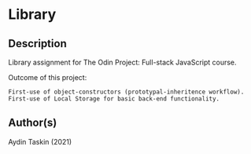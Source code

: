 # Library

## Description

Library assignment for The Odin Project: Full-stack JavaScript course.

Outcome of this project:

    First-use of object-constructors (prototypal-inheritence workflow).
    First-use of Local Storage for basic back-end functionality.

## Author(s)

Aydin Taskin (2021)
